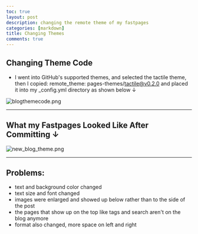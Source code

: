 ```yaml
---
toc: true
layout: post
description: changing the remote theme of my fastpages
categories: [markdown]
title: Changing Themes
comments: true
---
```


## Changing Theme Code
- I went into GitHub's supported themes, and selected the tactile theme, then I copied: remote_theme: pages-themes/tactile@v0.2.0 and placed it into my _config.yml directory as shown below ↓ 

![blogthemecode.png]({{https://github.com/kayleehou/myproject/blob/master/images/blogthemecode.png?raw=true}}/images/blogthemecode.png)


---

## What my Fastpages Looked Like After Committing ↓

![new_blog_theme.png]({{https://github.com/kayleehou/myproject/blob/master/images/new_blog_theme.png?raw=true}}/images/new_blog_theme.png)

---

## Problems:
- text and background color changed 
- text size and font changed
- images were enlarged and showed up below rather than to the side of the post 
- the pages that show up on the top like tags and search aren't on the blog anymore 
- format also changed, more space on left and right 



